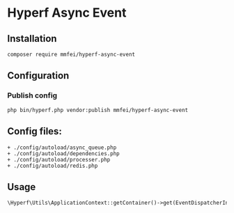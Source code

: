 # Hyperf Async Event

## Installation
```
composer require mmfei/hyperf-async-event
```
## Configuration
### Publish config
```
php bin/hyperf.php vendor:publish mmfei/hyperf-async-event
```
## Config files:
```
+ ./config/autoload/async_queue.php
+ ./config/autoload/dependencies.php
+ ./config/autoload/processer.php
+ ./config/autoload/redis.php
```
## Usage
```php
\Hyperf\Utils\ApplicationContext::getContainer()->get(EventDispatcherInterface::class)->dispatch($event);
```
